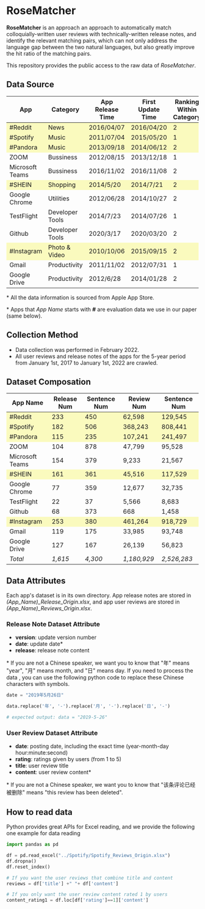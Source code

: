 # RoseMatcher

**RoseMatcher** is an approach an approach to automatically match colloquially-written user reviews with technically-written release notes, and identify the relevant matching pairs, which can not only address the language gap between the two natural languages, but also greatly improve the hit ratio of the matching pairs.

This repository provides the public access to the raw data of *RoseMatcher*.

## Data Source

<table>
<thead>
  <tr>
    <th>App</th>
    <th>Category</th>
    <th>App Release Time</th>
    <th>First Update Time</th>
    <th>Ranking Within Category</th>
  </tr>
</thead>
<tbody>
  <tr>
    <td bgcolor="fafabe">#Reddit</td>
    <td bgcolor="fafabe">News</td>
    <td bgcolor="fafabe">2016/04/07</td>
    <td bgcolor="fafabe">2016/04/20</td>
    <td bgcolor="fafabe">2</td>
  </tr>
  <tr>
    <td bgcolor="fafabe">#Spotify</td>
    <td bgcolor="fafabe">Music</td>
    <td bgcolor="fafabe">2011/07/04</td>
    <td bgcolor="fafabe">2015/05/20</td>
    <td bgcolor="fafabe">1</td>
  </tr>
  <tr>
    <td bgcolor="fafabe">#Pandora</td>
    <td bgcolor="fafabe">Music</td>
    <td bgcolor="fafabe">2013/09/18</td>
    <td bgcolor="fafabe">2014/06/12</td>
    <td bgcolor="fafabe">2</td>
  </tr>
  <tr>
    <td>ZOOM</td>
    <td>Bussiness</td>
    <td>2012/08/15</td>
    <td>2013/12/18</td>
    <td>1</td>
  </tr>
  <tr>
    <td>Microsoft Teams</td>
    <td>Bussiness</td>
    <td>2016/11/02</td>
    <td>2016/11/08</td>
    <td>2</td>
  </tr>
  <tr>
    <td bgcolor="fafabe">#SHEIN</td>
    <td bgcolor="fafabe">Shopping</td>
    <td bgcolor="fafabe">2014/5/20</td>
    <td bgcolor="fafabe">2014/7/21</td>
    <td bgcolor="fafabe">2</td>
  </tr>
  <tr>
    <td>Google Chrome</td>
    <td>Utilities</td>
    <td>2012/06/28</td>
    <td>2014/10/27</td>
    <td>2</td>
  </tr>
  <tr>
    <td>TestFlight</td>
    <td>Developer Tools</td>
    <td>2014/7/23</td>
    <td>2014/07/26</td>
    <td>1</td>
  </tr>
  <tr>
    <td>Github</td>
    <td>Developer Tools</td>
    <td>2020/3/17</td>
    <td>2020/03/20</td>
    <td>2</td>
  </tr>
  <tr>
    <td bgcolor="fafabe">#Instagram</td>
    <td bgcolor="fafabe">Photo &amp; Video</td>
    <td bgcolor="fafabe">2010/10/06</td>
    <td bgcolor="fafabe">2015/09/15</td>
    <td bgcolor="fafabe">2</td>
  </tr>
  <tr>
    <td>Gmail</td>
    <td>Productivity</td>
    <td>2011/11/02</td>
    <td>2012/07/31</td>
    <td>1</td>
  </tr>
  <tr>
    <td>Google Drive</td>
    <td>Productivity</td>
    <td>2012/6/28</td>
    <td>2014/01/28</td>
    <td>2</td>
  </tr>
</tbody>
</table>

\* All the data information is sourced from Apple App Store.

\* Apps that *App Name* starts with **#** are evaluation data we use in our paper (same below).

## Collection Method

* Data collection was performed in February 2022.
* All user reviews and release notes of the apps for the 5-year period from January 1st, 2017 to January 1st, 2022 are crawled. 

## Dataset Composation

<table>
<thead>
  <tr>
    <th>App Name</th>
    <th>Release Num</th>
    <th>Sentence Num</th>
    <th>Review Num</th>
    <th>Sentence Num</th>
  </tr>
</thead>
<tbody>
  <tr>
    <td bgcolor="fafabe">#Reddit</td>
    <td bgcolor="fafabe">233</td>
    <td bgcolor="fafabe">450</td>
    <td bgcolor="fafabe">62,598</td>
    <td bgcolor="fafabe">129,545</td>
  </tr>
  <tr>
    <td bgcolor="fafabe">#Spotify</td>
    <td bgcolor="fafabe">182</td>
    <td bgcolor="fafabe">506</td>
    <td bgcolor="fafabe">368,243</td>
    <td bgcolor="fafabe">808,441</td>
  </tr>
  <tr>
    <td bgcolor="fafabe">#Pandora</td>
    <td bgcolor="fafabe">115</td>
    <td bgcolor="fafabe">235</td>
    <td bgcolor="fafabe">107,241</td>
    <td bgcolor="fafabe">241,497</td>
  </tr>
  <tr>
    <td>ZOOM</td>
    <td>104</td>
    <td>878</td>
    <td>47,799</td>
    <td>95,528</td>
  </tr>
  <tr>
    <td>Microsoft Teams</td>
    <td>154</td>
    <td>379</td>
    <td>9,233</td>
    <td>21,567</td>
  </tr>
  <tr>
    <td bgcolor="fafabe">#SHEIN</td>
    <td bgcolor="fafabe">161</td>
    <td bgcolor="fafabe">361</td>
    <td bgcolor="fafabe">45,516</td>
    <td bgcolor="fafabe">117,529</td>
  </tr>
  <tr>
    <td>Google Chrome</td>
    <td>77</td>
    <td>359</td>
    <td>12,677</td>
    <td>32,735</td>
  </tr>
  <tr>
    <td>TestFlight</td>
    <td>22</td>
    <td>37</td>
    <td>5,566</td>
    <td>8,683</td>
  </tr>
  <tr>
    <td>Github</td>
    <td>68</td>
    <td>373</td>
    <td>668</td>
    <td>1,458</td>
  </tr>
  <tr>
    <td bgcolor="fafabe">#Instagram</td>
    <td bgcolor="fafabe">253</td>
    <td bgcolor="fafabe">380</td>
    <td bgcolor="fafabe">461,264</td>
    <td bgcolor="fafabe">918,729</td>
  </tr>
  <tr>
    <td>Gmail</td>
    <td>119</td>
    <td>175</td>
    <td>33,985</td>
    <td>93,748</td>
  </tr>
  <tr>
    <td>Google Drive</td>
    <td>127</td>
    <td>167</td>
    <td>26,139</td>
    <td>56,823</td>
  </tr>
  <tr>
    <td><i>Total</i></td>
    <td><i>1,615</td>
    <td><i>4,300</td>
    <td><i>1,180,929</td>
    <td><i>2,526,283</td>
  </tr>
</tbody>
</table>

## Data Attributes

Each app's dataset is in its own directory. App release notes are stored in *(App_Name)_Release_Origin.xlsx*, and app user reviews are stored in *(App_Name)_Reviews_Origin.xlsx*.

### Release Note Dataset Attribute

* **version**: update version number
* **date**: update date\*
* **release**: release note content
  
\* If you are not a Chinese speaker, we want you to know that "年" means "year", "月" means month, and "日" means day. If you need to process the data , you can use the following python code to replace these Chinese characters with symbols.

```python
date = "2019年5月26日"

data.replace('年', '-').replace('月', '-').replace('日', '-')

# expected output: data = "2019-5-26"
```

### User Review Dataset Attribute

* **date**: posting date, including the exact time (year-month-day  hour:minute:second)
* **rating**: ratings given by users (from 1 to 5)
* **title**: user review title
* **content**: user review content\*
  
\* If you are not a Chinese speaker, we want you to know that "该条评论已经被删除" means "this review has been deleted".

## How to read data

Python provides great APIs for Excel reading, and we provide the following one example for data reading

```python
import pandas as pd

df = pd.read_excel("../Spotify/Spotify_Reviews_Origin.xlsx")
df.dropna()
df.reset_index()

# If you want the user reviews that combine title and content
reviews = df['title'] +" "+ df['content']

# If you only want the user review content rated 1 by users
content_rating1 = df.loc[df['rating']==1]['content']
```